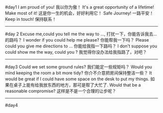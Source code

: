 #day1
I am proud of you! 
我以你为傲！
It's a great opportunity of a lifetime! Make most of it!
这是你一生的机会，好好利用它！
Safe Journey!
一路平安！
Keep in touch!
保持联系！
****
#day 2
Excuse me,could you tell me the way to ...,
打扰一下，你能告诉我去...的路吗？
I wonder if you could help me please?
你能帮我一下吗？
Please could you give me directions to ...
你能给我指一下路吗？
I don't suppose you could show me the way, could you ?
我觉得你没办法给我指路了，对吧？
****
#day3
Could we set some ground rules?
我们能定一些规矩吗？
Would you mind keeping the room a bit more tidy?
你介不介意把房间保持整洁一些？
It would be great if I could have some space on the desk to put my things.
如果在桌子上能有给我放东西的地方，那可是帮了大忙了.
Would that be a reasonable compromise?
这样是不是一个合理的让步呢？
****
#day4